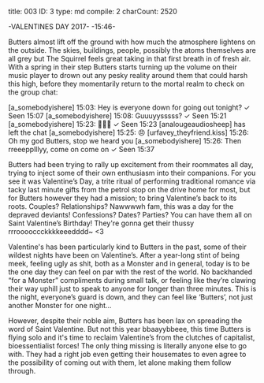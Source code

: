 title:          003
ID:             3
type:           md
compile:        2
charCount:      2520


-VALENTINES DAY 2017-
-15:46-

Butters almost lift off the ground with how much the atmosphere lightens on the outside. The skies, buildings, people, possibly the atoms themselves are all grey but The Squirrel feels great taking in that first breath in of fresh air. With a spring in their step Butters starts turning up the volume on their music player to drown out any pesky reality around them that could harsh this high, before they momentarily return to the mortal realm to check on the group chat:

[a_somebodyishere] 15:03: Hey is everyone down for going out tonight?
✓ Seen 15:07
[a_somebodyishere] 15:08: Guuuyysssss?
✓ Seen 15:21
[a_somebodyishere] 15:23: 🥺🥺🥺
✓ Seen 15:23
[analougeaudiosheep] has left the chat
[a_somebodyishere] 15:25: 😠
[urfavey_theyfriend.kiss] 15:26: Oh my god Butters, stop we heard you
[a_somebodyishere] 15:26: Then rreeepplllyy, come on come on
✓ Seen 15:37

Butters had been trying to rally up excitement from their roommates all day, trying to inject some of their own enthusiasm into their companions. For you see it was Valentine’s Day, a trite ritual of performing traditional romance via tacky last minute gifts from the petrol stop on the drive home for most, but for Butters however they had a mission; to bring Valentine’s back to its roots. Couples? Relationships? Nawwwwh fam, this was a day for the depraved deviants! Confessions? Dates? Parties? You can have them all on Saint Valentine’s Birthday! They're gonna get their thussy rrrooooccckkkkeeedddd~ <3

Valentine's has been particularly kind to Butters in the past, some of their wildest nights have been on Valentine’s. After a year-long stint of being meek, feeling ugly as shit, both as a Monster and in general, today is to be the one day they can feel on par with the rest of the world. No backhanded “for a Monster” compliments during small talk, or feeling like they’re clawing their way uphill just to speak to anyone for longer than three minutes. This is the night, everyone’s guard is down, and they can feel like ‘Butters’, not just another Monster for one night…

However, despite their noble aim, Butters has been lax on spreading the word of Saint Valentine. But not this year bbaayybbeee, this time Butters is flying solo and it's time to reclaim Valentine’s from the clutches of capitalist, bioessentialist forces! The only thing missing is literally anyone else to go with. They had a right job even getting their housemates to even agree to the possibility of coming out with them, let alone making them follow through.